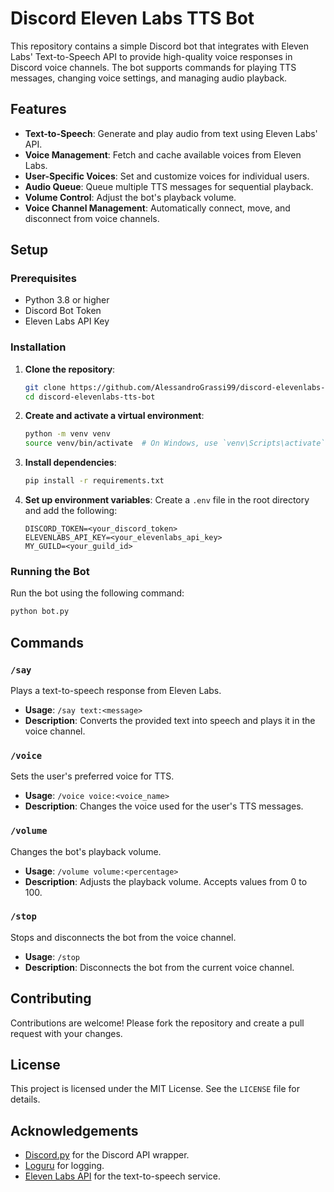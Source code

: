 
# Discord Eleven Labs TTS Bot

This repository contains a simple Discord bot that integrates with Eleven Labs' Text-to-Speech API to provide high-quality voice responses in Discord voice channels. The bot supports commands for playing TTS messages, changing voice settings, and managing audio playback.

## Features

- **Text-to-Speech**: Generate and play audio from text using Eleven Labs' API.
- **Voice Management**: Fetch and cache available voices from Eleven Labs.
- **User-Specific Voices**: Set and customize voices for individual users.
- **Audio Queue**: Queue multiple TTS messages for sequential playback.
- **Volume Control**: Adjust the bot's playback volume.
- **Voice Channel Management**: Automatically connect, move, and disconnect from voice channels.

## Setup

### Prerequisites

- Python 3.8 or higher
- Discord Bot Token
- Eleven Labs API Key

### Installation

1. **Clone the repository**:
    ```bash
    git clone https://github.com/AlessandroGrassi99/discord-elevenlabs-tts-bot.git
    cd discord-elevenlabs-tts-bot
    ```

2. **Create and activate a virtual environment**:
    ```bash
    python -m venv venv
    source venv/bin/activate  # On Windows, use `venv\Scripts\activate`
    ```

3. **Install dependencies**:
    ```bash
    pip install -r requirements.txt
    ```

4. **Set up environment variables**:
    Create a `.env` file in the root directory and add the following:
    ```env
    DISCORD_TOKEN=<your_discord_token>
    ELEVENLABS_API_KEY=<your_elevenlabs_api_key>
    MY_GUILD=<your_guild_id>
    ```

### Running the Bot

Run the bot using the following command:
```bash
python bot.py
```

## Commands

### `/say`
Plays a text-to-speech response from Eleven Labs.
- **Usage**: `/say text:<message>`
- **Description**: Converts the provided text into speech and plays it in the voice channel.

### `/voice`
Sets the user's preferred voice for TTS.
- **Usage**: `/voice voice:<voice_name>`
- **Description**: Changes the voice used for the user's TTS messages.

### `/volume`
Changes the bot's playback volume.
- **Usage**: `/volume volume:<percentage>`
- **Description**: Adjusts the playback volume. Accepts values from 0 to 100.

### `/stop`
Stops and disconnects the bot from the voice channel.
- **Usage**: `/stop`
- **Description**: Disconnects the bot from the current voice channel.

## Contributing

Contributions are welcome! Please fork the repository and create a pull request with your changes.

## License

This project is licensed under the MIT License. See the `LICENSE` file for details.

## Acknowledgements

- [Discord.py](https://discordpy.readthedocs.io/en/stable/) for the Discord API wrapper.
- [Loguru](https://loguru.readthedocs.io/en/stable/) for logging.
- [Eleven Labs API](https://elevenlabs.io) for the text-to-speech service.

